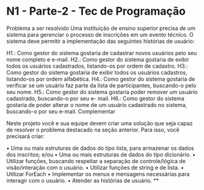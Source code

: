 # N1 - Parte-2 - Tec de Programação

Problema a ser resolvido 
Uma instituição de ensino superior precisa de um sistema para gerenciar o processo de inscrições em 
um evento técnico. O sistema deve permitir a implementação das seguintes histórias de usuário: 
 
H1.:  Como gestor do sistema gostaria de cadastrar novos usuários pelo seu nome completo e e-mail. 
H2.:  Como gestor do sistema gostaria de exibir todos os usuários cadastrados, listando-os por ordem 
de cadastro. 
H3.:  Como  gestor  do  sistema  gostaria  de  exibir  todos  os  usuários  cadastros,  listando-os  por  ordem 
alfabética. 
H4.:  Como  gestor  do  sistema  gostaria  de  verificar  se  um  usuário  faz  parte  da  lista  de  participantes, 
buscando-o pelo seu nome. 
H5.: Como gestor do sistema gostaria poder remover um usuário cadastrado, buscando-o por seu e-
mail. 
H6.: Como gestor do sistema gostaria de poder alterar o nome de um usuário cadastrado no sistema, 
buscando-o por seu e-mail. 
Complementar 

Neste projeto você e sua equipe devem criar uma solução que seja capaz de resolver o problema destacado 
na seção anterior. Para isso, você precisará criar: 

• Uma ou mais estruturas de dados do tipo lista, para armazenar os dados dos inscritos; e/ou 
• Uma ou mais estruturas de dados do tipo dicionário. 
• Utilizar  funções,  buscando  respeitar  a  separação  de  controle/lógica  de  visão/interação  com  o 
usuário. 
• Utilizar funções de string e de lista. 
• Utilizar ForEach 
• Implementar os menus e mensagens necessárias para interagir com o usuário. 
• Atender as histórias de usuário. **
